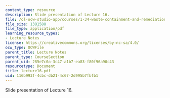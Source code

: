```yaml
---
content_type: resource
description: Slide presentation of Lecture 16.
file: /ol-ocw-studio-app/courses/1-34-waste-containment-and-remediation-technology-spring-2004/116b993f4cbcdb214c672d995b7fbfb1_lecture16.pdf
file_size: 1381588
file_type: application/pdf
learning_resource_types:
- Lecture Notes
license: https://creativecommons.org/licenses/by-nc-sa/4.0/
ocw_type: OCWFile
parent_title: Lecture Notes
parent_type: CourseSection
parent_uid: 285e7c0a-3c47-a1b7-ea83-f80f96a90c43
resourcetype: Document
title: lecture16.pdf
uid: 116b993f-4cbc-db21-4c67-2d995b7fbfb1
---
```

Slide presentation of Lecture 16.